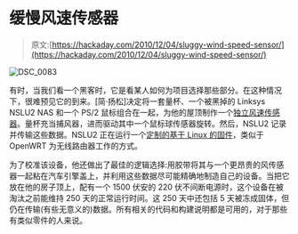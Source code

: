 # 缓慢风速传感器

> 原文:[https://hackaday.com/2010/12/04/sluggy-wind-speed-sensor/](https://hackaday.com/2010/12/04/sluggy-wind-speed-sensor/)

![](../Images/0f4e478a4621864d3f61f2f12dfcddea.png "DSC_0083")

有时，当我们看一个黑客时，它是看某人如何为项目选择那些部分。在这种情况下，很难预见它的到来。[简·扬松]决定将一套量杯、一个被黑掉的 Linksys NSLU2 NAS 和一个 PS/2 鼠标组合在一起，为他的屋顶制作一个[独立风速传感器](http://nslu2windsensor.sfe.se/)。量杯充当捕风器，进而驱动其中一个鼠标球传感器旋转。然后，NSLU2 记录并传输这些数据。NSLU2 正在运行一个[定制的基于 Linux 的固件](http://www.nslu2-linux.org/)，类似于 OpenWRT 为无线路由器工作的方式。

为了校准该设备，他还做出了最佳的逻辑选择:用胶带将其与一个更昂贵的风传感器一起粘在汽车引擎盖上，并利用这些数据尽可能精确地制造自己的设备。当把它放在他的房子顶上，配有一个 1500 伏安的 220 伏不间断电源时，这个设备在被淘汰之前能维持 250 天的正常运行时间。这 250 天中还包括 5 天被冻成固体，但仍在传输(有些无意义的)数据。所有相关的代码和构建说明都是可用的，对于那些有类似零件的人来说。